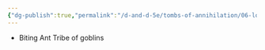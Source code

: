 ```yaml
---
{"dg-publish":true,"permalink":"/d-and-d-5e/tombs-of-annihilation/06-lore-and-observations/vatiri/","noteIcon":"","created":"2025-08-27T20:14:58.421-05:00","updated":"2025-09-24T21:42:19.116-05:00"}
---
```


- Biting Ant Tribe of goblins